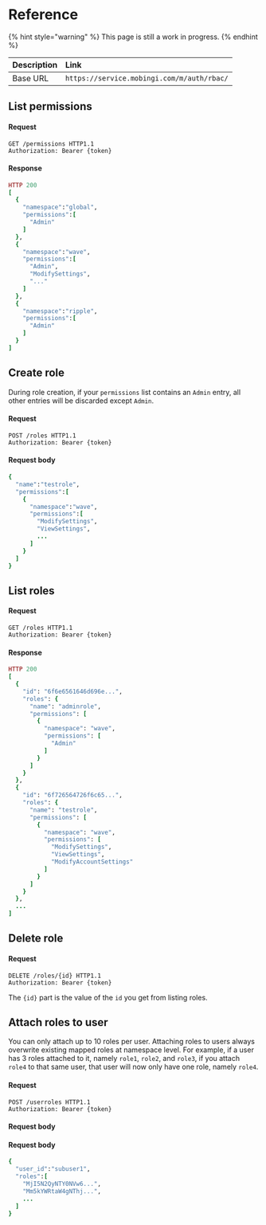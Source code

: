 # Reference

{% hint style="warning" %}
This page is still a work in progress.
{% endhint %}

| Description | Link |
| :--- | :--- |
| Base URL | `https://service.mobingi.com/m/auth/rbac/` |

## List permissions

#### Request

```http
GET /permissions HTTP1.1
Authorization: Bearer {token}
```

#### Response

```ruby
HTTP 200
[
  {
    "namespace":"global",
    "permissions":[
      "Admin"
    ]
  },
  {
    "namespace":"wave",
    "permissions":[
      "Admin",
      "ModifySettings",
      "..."
    ]
  },
  {
    "namespace":"ripple",
    "permissions":[
      "Admin"
    ]
  }
]
```

## Create role

During role creation, if your `permissions` list contains an `Admin` entry, all other entries will be discarded except `Admin`.

#### Request

```http
POST /roles HTTP1.1
Authorization: Bearer {token}
```

#### Request body

```ruby
{
  "name":"testrole",
  "permissions":[
    {
      "namespace":"wave",
      "permissions":[
        "ModifySettings",
        "ViewSettings",
        ...
      ]
    }
  ]
}
```

## List roles

#### Request

```http
GET /roles HTTP1.1
Authorization: Bearer {token}
```

#### Response

```ruby
HTTP 200
[
  {
    "id": "6f6e6561646d696e...",
    "roles": {
      "name": "adminrole",
      "permissions": [
        {
          "namespace": "wave",
          "permissions": [
            "Admin"
          ]
        }
      ]
    }
  },
  {
    "id": "6f726564726f6c65...",
    "roles": {
      "name": "testrole",
      "permissions": [
        {
          "namespace": "wave",
          "permissions": [
            "ModifySettings",
            "ViewSettings",
            "ModifyAccountSettings"
          ]
        }
      ]
    }
  },
  ...
]
```

## Delete role

#### Request

```http
DELETE /roles/{id} HTTP1.1
Authorization: Bearer {token}
```

The `{id}` part is the value of the `id` you get from listing roles.

## Attach roles to user

You can only attach up to 10 roles per user. Attaching roles to users always overwrite existing mapped roles at namespace level. For example, if a user has 3 roles attached to it, namely `role1`, `role2`, and `role3`, if you attach `role4` to that same user, that user will now only have one role, namely `role4`.

#### Request

```http
POST /userroles HTTP1.1
Authorization: Bearer {token}
```

#### Request body

#### Request body

```ruby
{
  "user_id":"subuser1",
  "roles":[
    "MjI5N2QyNTY0NVw6...",
    "Mm5kYWRtaW4gNThj...",
    ...
  ]
}
```
